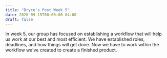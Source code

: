 ```yaml
---
title: "Bryce's Post Week 5"
date: 2020-09-15T00:00:00-04:00
draft: false
---
```

In week 5, our group has focused on establishing a workflow that will help us work at our best and most efficient. We have established roles, deadlines, and how things will get done. Now we have to work within the workflow we've created to create a finished product. 
